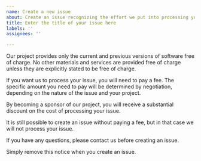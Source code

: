```yaml
---
name: Create a new issue
about: Create an issue recognizing the effort we put into processing your issue
title: Enter the title of your issue here
labels: ''
assignees: ''

---
```


Our project provides only the current and previous versions of
software free of charge. No other materials and services are provided
free of charge unless they are explicitly stated to be free of
charge.

If you want us to process your issue, you will need to pay a fee. The
specific amount you need to pay will be determined by negotiation,
depending on the nature of the issue and your project.

By becoming a sponsor of our project, you will receive a substantial
discount on the cost of processing your issue.

It is still possible to create an issue without paying a fee, but in
that case we will not process your issue.

If you have any questions, please contact us before creating an issue.

Simply remove this notice when you create an issue.
